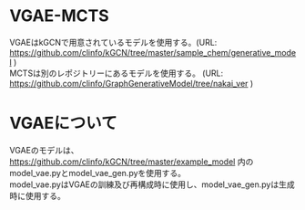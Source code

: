 # VGAE-MCTS
VGAEはkGCNで用意されているモデルを使用する。(URL: https://github.com/clinfo/kGCN/tree/master/sample_chem/generative_model )  
MCTSは別のレポジトリーにあるモデルを使用する。 (URL: https://github.com/clinfo/GraphGenerativeModel/tree/nakai_ver )  

# VGAEについて
VGAEのモデルは、https://github.com/clinfo/kGCN/tree/master/example_model 内のmodel_vae.pyとmodel_vae_gen.pyを使用する。  
model_vae.pyはVGAEの訓練及び再構成時に使用し、model_vae_gen.pyは生成時に使用する。  
